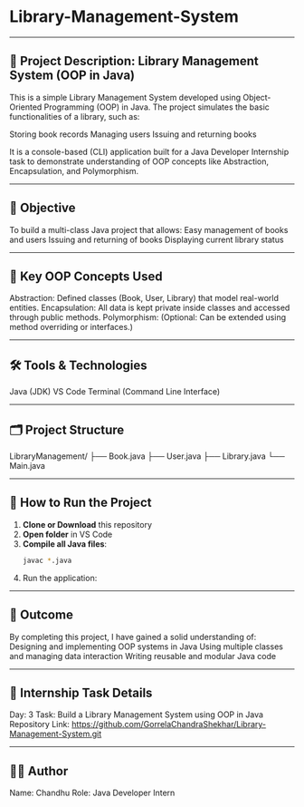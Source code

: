 # Library-Management-System

---
## 📄 Project Description: Library Management System (OOP in Java)
This is a simple Library Management System developed using Object-Oriented Programming (OOP) in Java. The project simulates the basic functionalities of a library, such as:

Storing book records
Managing users
Issuing and returning books

It is a console-based (CLI) application built for a Java Developer Internship task to demonstrate understanding of OOP concepts like Abstraction, Encapsulation, and Polymorphism.

---

## 🎯 Objective
To build a multi-class Java project that allows:
Easy management of books and users
Issuing and returning of books
Displaying current library status

---

## 🧠 Key OOP Concepts Used
Abstraction: Defined classes (Book, User, Library) that model real-world entities.
Encapsulation: All data is kept private inside classes and accessed through public methods.
Polymorphism: (Optional: Can be extended using method overriding or interfaces.)

---

## 🛠 Tools & Technologies
Java (JDK)
VS Code
Terminal (Command Line Interface)

---
## 🗂 Project Structure

LibraryManagement/
├── Book.java
├── User.java
├── Library.java
└── Main.java

---

## 🚀 How to Run the Project

1. **Clone or Download** this repository
2. **Open folder** in VS Code
3. **Compile all Java files**:
   ```bash
   javac *.java
4. Run the application:

---
## 📌 Outcome
By completing this project, I have gained a solid understanding of:
Designing and implementing OOP systems in Java
Using multiple classes and managing data interaction
Writing reusable and modular Java code

---
## 📅 Internship Task Details
Day: 3
Task: Build a Library Management System using OOP in Java
Repository Link: https://github.com/GorrelaChandraShekhar/Library-Management-System.git

---
## 🧑‍💻 Author
Name: Chandhu
Role: Java Developer Intern



